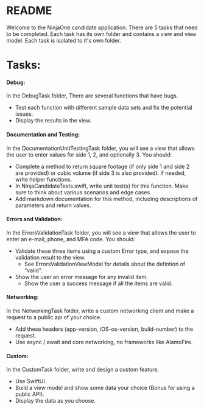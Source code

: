 # README #

Welcome to the NinjaOne candidate application. There are 5 tasks that need to be completed. Each task has its own folder and contains a view and view model. Each task is isolated to it's own folder.

# Tasks: #

#### Debug: ####
In the DebugTask folder, There are several functions that have bugs.
- Test each function with different sample data sets and fix the potential issues.
- Display the results in the view.

####  Documentation and Testing: ####
In the DocumentationUnitTestingTask folder, you will see a view that allows the user to enter values for side 1, 2, and optionally 3. You should:
- Complete a method to return square footage (if only side 1 and side 2 are provided) or cubic volume (if side 3 is also provided). If needed, write helper functions.
- In NinjaCandidateTests.swift, write unit test(s) for this function. Make sure to think about various scenarios and edge cases.
- Add markdown documentation for this method, including descriptions of parameters and return values.

#### Errors and Validation: ####
In the ErrorsValidationTask folder, you will see a view that allows the user to enter an e-mail, phone, and MFA code. You should:
- Validate these three items using a custom Error type, and expose the validation result to the view. 
   - See ErrorsValidationViewModel for details about the defintion of "valid".
- Show the user an error message for any invalid item.
   - Show the user a success message if all the items are valid.

#### Networking: ####
 In the NetworkingTask folder, write a custom networking client and make a request to a public api of your choice.
- Add these headers (app-version, iOS-os-version, build-number) to the request.
- Use async / await and core networking, no frameworks like AlamoFire.

#### Custom: ####
In the CustomTask folder, write and design a custom feature.
- Use SwiftUI.
- Build a view model and show some data your choice (Bonus for using a public API).
- Display the data as you choose.
